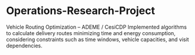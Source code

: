 # Operations-Research-Project
Vehicle Routing Optimization – ADEME / CesiCDP  Implemented algorithms to calculate delivery routes minimizing time and energy consumption, considering constraints such as time windows, vehicle capacities, and visit dependencies.
